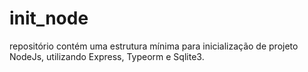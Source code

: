 # init_node
repositório contém uma estrutura mínima para inicialização de projeto NodeJs, utilizando Express, Typeorm e Sqlite3.
